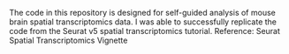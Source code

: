 The code in this repository is designed for self-guided analysis of mouse brain spatial transcriptomics data. I was able to successfully replicate the code from the Seurat v5 spatial transcriptomics tutorial. 
Reference: Seurat Spatial Transcriptomics Vignette
